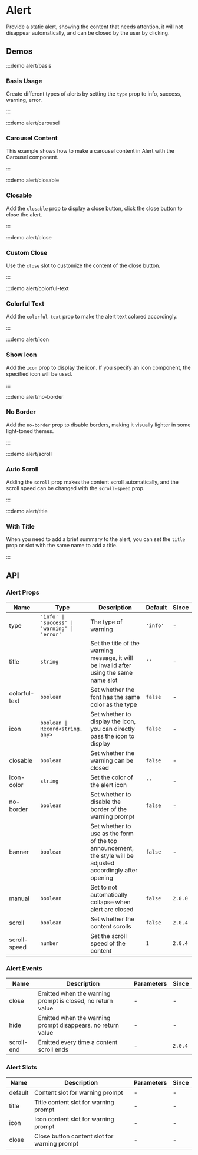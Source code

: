 # Alert

Provide a static alert, showing the content that needs attention, it will not disappear automatically, and can be closed by the user by clicking.

## Demos

:::demo alert/basis

### Basis Usage

Create different types of alerts by setting the `type` prop to info, success, warning, error.

:::

:::demo alert/carousel

### Carousel Content

This example shows how to make a carousel content in Alert with the Carousel component.

:::

:::demo alert/closable

### Closable

Add the `closable` prop to display a close button, click the close button to close the alert.

:::

:::demo alert/close

### Custom Close

Use the `close` slot to customize the content of the close button.

:::

:::demo alert/colorful-text

### Colorful Text

Add the `colorful-text` prop to make the alert text colored accordingly.

:::

:::demo alert/icon

### Show Icon

Add the `icon` prop to display the icon. If you specify an icon component, the specified icon will be used.

:::

:::demo alert/no-border

### No Border

Add the `no-border` prop to disable borders, making it visually lighter in some light-toned themes.

:::

:::demo alert/scroll

### Auto Scroll

Adding the `scroll` prop makes the content scroll automatically, and the scroll speed can be changed with the `scroll-speed` prop.

:::

:::demo alert/title

### With Title

When you need to add a brief summary to the alert, you can set the `title` prop or slot with the same name to add a title.

:::

## API

### Alert Props

| Name          | Type                                          | Description                                                                                                  | Default  | Since   |
| ------------- | --------------------------------------------- | ------------------------------------------------------------------------------------------------------------ | -------- | ------- |
| type          | `'info' \| 'success' \| 'warning' \| 'error'` | The type of warning                                                                                          | `'info'` | -       |
| title         | `string`                                      | Set the title of the warning message, it will be invalid after using the same name slot                      | `''`     | -       |
| colorful-text | `boolean`                                     | Set whether the font has the same color as the type                                                          | `false`  | -       |
| icon          | `boolean \| Record<string, any>`              | Set whether to display the icon, you can directly pass the icon to display                                   | `false`  | -       |
| closable      | `boolean`                                     | Set whether the warning can be closed                                                                        | `false`  | -       |
| icon-color    | `string`                                      | Set the color of the alert icon                                                                              | `''`     | -       |
| no-border     | `boolean`                                     | Set whether to disable the border of the warning prompt                                                      | `false`  | -       |
| banner        | `boolean`                                     | Set whether to use as the form of the top announcement, the style will be adjusted accordingly after opening | `false`  | -       |
| manual        | `boolean`                                     | Set to not automatically collapse when alert are closed                                                      | `false`  | `2.0.0` |
| scroll        | `boolean`                                     | Set whether the content scrolls                                                                              | `false`  | `2.0.4` |
| scroll-speed  | `number`                                      | Set the scroll speed of the content                                                                          | `1`      | `2.0.4` |

### Alert Events

| Name       | Description                                                 | Parameters | Since   |
| ---------- | ----------------------------------------------------------- | ---------- | ------- |
| close      | Emitted when the warning prompt is closed, no return value  | -          | -       |
| hide       | Emitted when the warning prompt disappears, no return value | -          | -       |
| scroll-end | Emitted every time a content scroll ends                    | -          | `2.0.4` |

### Alert Slots

| Name    | Description                                  | Parameters | Since |
| ------- | -------------------------------------------- | ---------- | ----- |
| default | Content slot for warning prompt              | -          | -     |
| title   | Title content slot for warning prompt        | -          | -     |
| icon    | Icon content slot for warning prompt         | -          | -     |
| close   | Close button content slot for warning prompt | -          | -     |
